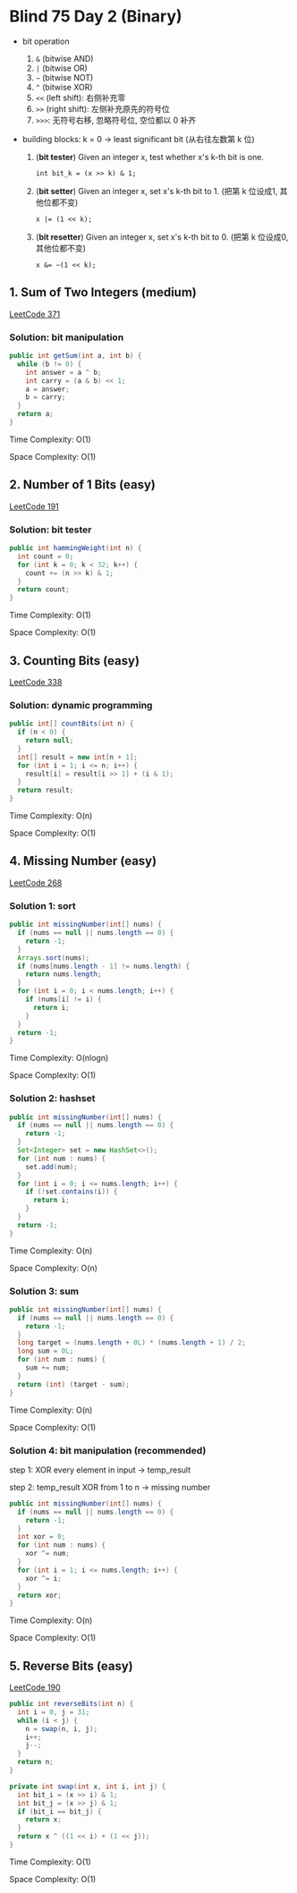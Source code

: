 # Blind 75 Day 2 (Binary)

* bit operation

  1. `&` (bitwise AND)
  2. `|` (bitwise OR)
  3. `~` (bitwise NOT)
  4. `^` (bitwise XOR)
  5. `<<` (left shift): 右侧补充零
  6. `>>` (right shift): 左侧补充原先的符号位
  7. `>>>`: 无符号右移, 忽略符号位, 空位都以 0 补齐

* building blocks: k = 0 -> least significant bit (从右往左数第 k 位)

  1. (**bit tester**) Given an integer x, test whether x's k-th bit is one.

     `int bit_k = (x >> k) & 1;`

  2. (**bit setter**) Given an integer x, set x's k-th bit to 1. (把第 k 位设成1, 其他位都不变)

     `x |= (1 << k);`

  3. (**bit resetter**) Given an integer x, set x's k-th bit to 0. (把第 k 位设成0, 其他位都不变)

     `x &= ~(1 << k);`

## 1. Sum of Two Integers (medium)

[LeetCode 371](https://leetcode.com/problems/sum-of-two-integers/)

### Solution: bit manipulation

```java
public int getSum(int a, int b) {
  while (b != 0) {
    int answer = a ^ b;
    int carry = (a & b) << 1;
    a = answer;
    b = carry;
  }
  return a;
}
```

Time Complexity: O(1)

Space Complexity: O(1)

## 2. Number of 1 Bits (easy)

[LeetCode 191](https://leetcode.com/problems/number-of-1-bits/)

### Solution: bit tester

```java
public int hammingWeight(int n) {
  int count = 0;
  for (int k = 0; k < 32; k++) {
    count += (n >> k) & 1;
  }
  return count;
}
```

Time Complexity: O(1)

Space Complexity: O(1)

## 3. Counting Bits (easy)

[LeetCode 338](https://leetcode.com/problems/counting-bits/)

### Solution: dynamic programming

```java
public int[] countBits(int n) {
  if (n < 0) {
    return null;
  }
  int[] result = new int[n + 1];
  for (int i = 1; i <= n; i++) {
    result[i] = result[i >> 1] + (i & 1);
  }
  return result;
}
```

Time Complexity: O(n)

Space Complexity: O(1)

## 4. Missing Number (easy)

[LeetCode 268](https://leetcode.com/problems/missing-number/)

### Solution 1: sort

```java
public int missingNumber(int[] nums) {
  if (nums == null || nums.length == 0) {
    return -1;
  }
  Arrays.sort(nums);
  if (nums[nums.length - 1] != nums.length) {
    return nums.length;
  }
  for (int i = 0; i < nums.length; i++) {
    if (nums[i] != i) {
      return i;
    }
  }
  return -1;
}
```

Time Complexity: O(nlogn)

Space Complexity: O(1)

### Solution 2: hashset

```java
public int missingNumber(int[] nums) {
  if (nums == null || nums.length == 0) {
    return -1;
  }
  Set<Integer> set = new HashSet<>();
  for (int num : nums) {
    set.add(num);
  }
  for (int i = 0; i <= nums.length; i++) {
    if (!set.contains(i)) {
      return i;
    }
  }
  return -1;
}
```

Time Complexity: O(n)

Space Complexity: O(n)

### Solution 3: sum

```java
public int missingNumber(int[] nums) {
  if (nums == null || nums.length == 0) {
    return -1;
  }
  long target = (nums.length + 0L) * (nums.length + 1) / 2;
  long sum = 0L;
  for (int num : nums) {
    sum += num;
  }
  return (int) (target - sum);
}
```

Time Complexity: O(n)

Space Complexity: O(1)

### Solution 4: bit manipulation (recommended)

step 1: XOR every element in input -> temp_result

step 2: temp_result XOR from 1 to n -> missing number

```java
public int missingNumber(int[] nums) {
  if (nums == null || nums.length == 0) {
    return -1;
  }
  int xor = 0;
  for (int num : nums) {
    xor ^= num;
  }
  for (int i = 1; i <= nums.length; i++) {
    xor ^= i;
  }
  return xor;
}
```

Time Complexity: O(n)

Space Complexity: O(1)

## 5. Reverse Bits (easy)

[LeetCode 190](https://leetcode.com/problems/reverse-bits/)

```java
public int reverseBits(int n) {
  int i = 0, j = 31;
  while (i < j) {
    n = swap(n, i, j);
    i++;
    j--;
  }
  return n;
}

private int swap(int x, int i, int j) {
  int bit_i = (x >> i) & 1;
  int bit_j = (x >> j) & 1;
  if (bit_i == bit_j) {
    return x;
  }
  return x ^ ((1 << i) + (1 << j));
}
```

Time Complexity: O(1)

Space Complexity: O(1)

